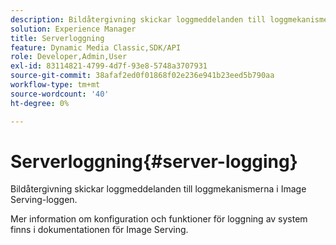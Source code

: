 ```yaml
---
description: Bildåtergivning skickar loggmeddelanden till loggmekanismerna i Image Serving-loggen.
solution: Experience Manager
title: Serverloggning
feature: Dynamic Media Classic,SDK/API
role: Developer,Admin,User
exl-id: 83114821-4799-4d7f-93e8-5748a3707931
source-git-commit: 38afaf2ed0f01868f02e236e941b23eed5b790aa
workflow-type: tm+mt
source-wordcount: '40'
ht-degree: 0%

---
```


# Serverloggning{#server-logging}

Bildåtergivning skickar loggmeddelanden till loggmekanismerna i Image Serving-loggen.

Mer information om konfiguration och funktioner för loggning av system finns i dokumentationen för Image Serving.
